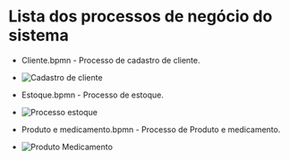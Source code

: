 # Lista dos processos de negócio do sistema

* Cliente.bpmn - Processo de cadastro de cliente.
* ![Cadastro de cliente](https://github.com/ICEI-PUC-Minas-PMV-SI/pmv-si-2023-2-pe2-t1-farmacontrol/assets/127354448/87a7c1ac-36e9-46b3-a918-832932d32b8b)

* Estoque.bpmn - Processo de estoque.
* ![Processo estoque](https://github.com/ICEI-PUC-Minas-PMV-SI/pmv-si-2023-2-pe2-t1-farmacontrol/assets/127354448/4d0878da-af9a-42d7-aefe-fa44edaa70ec)

* Produto e medicamento.bpmn - Processo de Produto e medicamento.
* ![Produto Medicamento](https://github.com/ICEI-PUC-Minas-PMV-SI/pmv-si-2023-2-pe2-t1-farmacontrol/assets/127354448/9d3b9f04-adf5-4ef6-9e22-eab385fc5889)



